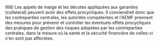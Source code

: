 (68) Les appels de marge et les décotes appliquées aux garanties (collateral) peuvent avoir des effets procycliques. Il conviendrait donc que les contreparties centrales, les autorités compétentes et l'AEMF prennent des mesures pour prévenir et contrôler les éventuels effets procycliques des pratiques de gestion des risques adoptées par les contreparties centrales, dans la mesure où la santé et la sécurité financière de celles-ci n'en sont pas affectées.